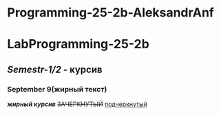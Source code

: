 # Programming-25-2b-AleksandrAnf

# LabProgramming-25-2b
## *Semestr-1/2* - курсив

### **September 9(жирный текст)** 
***жирный курсив*** 
~~ЗАЧЕРКНУТЫЙ~~ 
<ins>подчеркнутый</ins>
